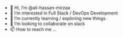 - 👋 Hi, I’m @ali-hassan-mirzaa
- 👀 I’m interested in Full Stack / DevOps Development
- 🌱 I’m currently learning / exploring new things.
- 💞️ I’m looking to collaborate on slack
- 📫 How to reach me ...

<!---
ali-hassan-mirzaa/ali-hassan-mirzaa is a ✨ special ✨ repository because its `README.md` (this file) appears on your GitHub profile.
You can click the Preview link to take a look at your changes.
--->
